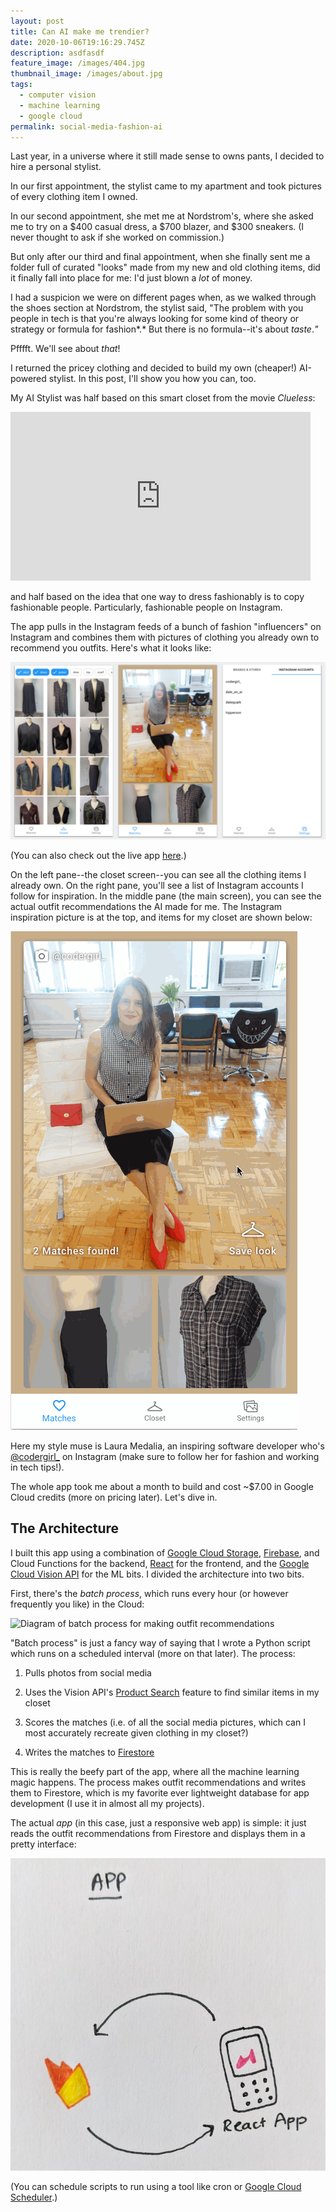 ```yaml
---
layout: post
title: Can AI make me trendier?
date: 2020-10-06T19:16:29.745Z
description: asdfasdf
feature_image: /images/404.jpg
thumbnail_image: /images/about.jpg
tags:
  - computer vision
  - machine learning
  - google cloud
permalink: social-media-fashion-ai
---
```

Last year, in a universe where it still made sense to owns pants, I decided to hire a personal stylist. 

In our first appointment, the stylist came to my apartment and took pictures of every clothing item I owned.

In our second appointment, she met me at Nordstrom's, where she asked me to try on a $400 casual dress, a $700 blazer, and $300 sneakers. (I never thought to ask if she worked on commission.)

But only after our third and final appointment, when she finally sent me a folder full of curated "looks" made from my new and old clothing items, did it finally fall into place for me: I'd just blown a *lot* of money.

I had a suspicion we were on different pages when, as we walked through the shoes section at Nordstrom, the stylist said, "The problem with you people in tech is that you're always looking for some kind of theory or strategy or formula for fashion*.* But there is no formula--it's about *taste*.*"*

Pfffft. We'll see about *that*! 

I returned the pricey clothing and decided to build my own (cheaper!) AI-powered stylist. In this post, I'll show you how you can, too.

My AI Stylist was half based on this smart closet from the movie *Clueless*:

<iframe src="https://giphy.com/embed/l0IulEDITBSPyt1BK" width="480" height="270" frameBorder="0" class="giphy-embed" allowFullScreen></iframe>

and half based on the idea that one way to dress fashionably is to copy fashionable people. Particularly, fashionable people on Instagram.

The app pulls in the Instagram feeds of a bunch of fashion "influencers" on Instagram and combines them with pictures of clothing you already own to recommend you outfits. Here's what it looks like: 

![Screenshot of the AI Stylist](/images/mismatch_ui.png "AI Stylist UI")

(You can also check out the live app [here](http://mismatch.daleonai.com/).)

On the left pane--the closet screen--you can see all the clothing items I already own. On the right pane, you'll see a list of Instagram accounts I follow for inspiration. In the middle pane (the main screen), you can see the actual outfit recommendations the AI made for me. The Instagram inspiration picture is at the top, and items for my closet are shown below:

![Screenshot of swiping through outfit recommendations in the app](/images/mismatch.gif "Outfits recommended by the AI Stylist")

Here my style muse is Laura Medalia, an inspiring software developer who's [@codergirl_](https://www.instagram.com/codergirl_/) on Instagram (make sure to follow her for fashion and working in tech tips!).

The whole app took me about a month to build and cost ~$7.00 in Google Cloud credits (more on pricing later). Let's dive in.



## The Architecture

I built this app using a combination of [Google Cloud Storage](https://cloud.google.com/storage/?utm_source=google&utm_medium=cpc&utm_campaign=na-US-all-en-dr-bkws-all-all-trial-e-dr-1009135&utm_content=text-ad-none-any-DEV_c-CRE_79747411687-ADGP_Hybrid+%7C+AW+SEM+%7C+BKWS+%7C+US+%7C+en+%7C+EXA+~+Google+Cloud+Storage-KWID_43700007031545851-kwd-11642151515&utm_term=KW_google%20cloud%20storage-ST_google+cloud+storage&gclid=CjwKCAjww5r8BRB6EiwArcckC8WRFN95onXmZi1ly_pfNslOQMjZ6Ex03ypCr7irmeuzPsrDydBL8xoCUV8QAvD_BwE), [Firebase](firebase.com), and Cloud Functions for the backend, [React](https://reactjs.org/) for the frontend, and the [Google Cloud Vision API](http://cloud.google.com/vision) for the ML bits. I divided the architecture into two bits.

First, there's the *batch process*, which runs every hour (or however frequently you like) in the Cloud:

![Diagram of batch process for making outfit recommendations](/images/pxl_20201014_203905793.jpg "The \"batch process\" makes outfit recommendations using AI")

"Batch process" is just a fancy way of saying that I wrote a Python script which runs on a scheduled interval (more on that later). The process:

1.  Pulls photos from social media

2. Uses the Vision API's [Product Search](https://cloud.google.com/vision/product-search/docs) feature to find similar items in my closet

3. Scores the matches (i.e. of all the social media pictures, which can I most accurately recreate given clothing in my closet?)

4. Writes the matches to [Firestore](https://firebase.google.com/docs/firestore)

This is really the beefy part of the app, where all the machine learning magic happens. The process makes outfit recommendations and writes them to Firestore, which is my favorite ever lightweight database for app development (I use it in almost all my projects). 

The actual *app* (in this case, just a responsive web app) is simple: it just reads the outfit recommendations from Firestore and displays them in a pretty interface:

![Architecture diagram of a web app reading from Firestore](/images/pxl_20201014_204154884.jpg "The web app just displays data from Firestore")







(You can schedule scripts to run using a tool like cron or [Google Cloud Scheduler](https://cloud.google.com/scheduler).)